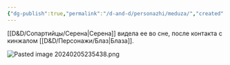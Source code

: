 ```yaml
---
{"dg-publish":true,"permalink":"/d-and-d/personazhi/meduza/","created":"2024-02-05T23:54:31.526+04:00","updated":"2024-02-05T23:55:05.176+04:00"}
---
```


[[D&D/Сопартийцы/Серена\|Серена]] видела ее во сне, после контакта с кинжалом [[D&D/Персонажи/Блаз\|Блаза]].

![Pasted image 20240205235438.png](/img/user/img/Pasted%20image%2020240205235438.png)